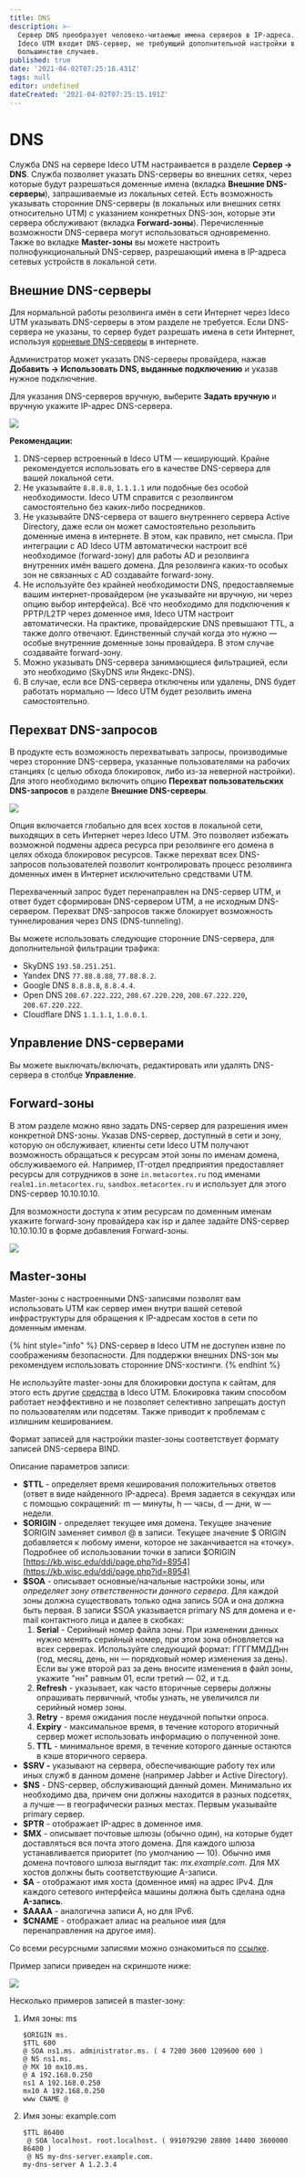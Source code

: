 ```yaml
---
title: DNS
description: >-
  Сервер DNS преобразует человеко-читаемые имена серверов в IP-адреса. В состав
  Ideco UTM входит DNS-сервер, не требующий дополнительной настройки в
  большинстве случаев.
published: true
date: '2021-04-02T07:25:18.431Z'
tags: null
editor: undefined
dateCreated: '2021-04-02T07:25:15.191Z'
---
```


# DNS

Служба DNS на сервере Ideco UTM настраивается в разделе **Сервер -> DNS**. Служба позволяет указать DNS-серверы во внешних сетях, через которые будут разрешаться доменные имена (вкладка **Внешние DNS-серверы**), запрашиваемые из локальных сетей. Есть возможность указывать сторонние DNS-серверы (в локальных или внешних сетях относительно UTM) с указанием конкретных DNS-зон, которые эти сервера обслуживают (вкладка **Forward-зоны**). Перечисленные возможности DNS-сервера могут использоваться одновременно.\
Также во вкладке **Master-зоны** вы можете настроить полнофункциональный DNS-сервер, разрешающий имена в IP-адреса сетевых устройств в локальной сети.

## Внешние DNS-серверы <a href="#dns-external" id="dns-external"></a>

Для нормальной работы резолвинга имён в сети Интернет через Ideco UTM указывать DNS-серверы в этом разделе не требуется. Если DNS-сервера не указаны, то сервер будет разрешать имена в сети Интернет, используя [корневые DNS-серверы](https://ru.wikipedia.org/wiki/%D0%9A%D0%BE%D1%80%D0%BD%D0%B5%D0%B2%D1%8B%D0%B5\_%D1%81%D0%B5%D1%80%D0%B2%D0%B5%D1%80%D1%8B\_DNS) в интернете. 

Администратор может указать DNS-серверы провайдера, нажав **Добавить -> Использовать DNS, выданные подключению** и указав нужное подключение.

Для указания DNS-серверов вручную, выберите **Задать вручную** и вручную укажите IP-адрес DNS-сервера.

![](../../.gitbook/assets/addns.gif)

**Рекомендации:**

1. DNS-сервер встроенный в Ideco UTM — кеширующий. Крайне рекомендуется использовать его в качестве DNS-сервера для вашей локальной сети.
2. Не указывайте `8.8.8.8`, `1.1.1.1` или подобные без особой необходимости. Ideco UTM справится с резолвингом самостоятельно без каких-либо посредников.
3. Не указывайте DNS-сервера от вашего внутреннего сервера Active Directory, даже если он может самостоятельно резольвить доменные имена в интернете. В этом, как правило, нет смысла. При интеграции с AD Ideco UTM автоматически настроит всё необходимое (forward-зону) для работы AD и резолвинга внутренних имён вашего домена. Для резолвинга каких-то особых зон не связанных с AD создавайте forward-зону.
4. Не используйте без крайней необходимости DNS, предоставляемые вашим интернет-провайдером (не указывайте ни вручную, ни через опцию выбор интерфейса). Всё что необходимо для подключения к PPTP/L2TP через доменное имя, Ideco UTM настроит автоматически. На практике, провайдерские DNS превышают TTL, а также долго отвечают. Единственный случай когда это нужно — особые внутренние доменные зоны провайдера. В этом случае создавайте forward-зону.
5. Можно указывать DNS-сервера занимающиеся фильтрацией, если это необходимо (SkyDNS или Яндекс-DNS).
6. В случае, если все DNS-сервера отключены или удалены, DNS будет работать нормально — Ideco UTM будет резолвить имена самостоятельно.


## Перехват DNS-запросов

В продукте есть возможность перехватывать запросы, производимые через сторонние DNS-сервера, указанные пользователями на рабочих станциях (с целью обхода блокировок, либо из-за неверной настройки). Для этого необходимо включить опцию **Перехват пользовательских DNS-запросов** в разделе **Внешние DNS-серверы**.

![](../../.gitbook/assets/dns-on.gif)

Опция включается глобально для всех хостов в локальной сети, выходящих в сеть Интернет через Ideco UTM. Это позволяет избежать возможной подмены адреса ресурса при резолвинге его домена в целях обхода блокировок ресурсов. Также перехват всех DNS-запросов пользователей позволит контролировать процесс резолвинга доменных имен в Интернет исключительно средствами UTM.

Перехваченный запрос будет перенаправлен на DNS-сервер UTM, и ответ будет сформирован DNS-сервером UTM, а не исходным DNS-сервером. Перехват DNS-запросов также блокирует возможность туннелирования через DNS (DNS-tunneling).

Вы можете использовать следующие сторонние DNS-сервера, для дополнительной фильтрации трафика:

* SkyDNS `193.58.251.251`.
* Yandex DNS `77.88.8.88`, `77.88.8.2`.
* Google DNS `8.8.8.8`, `8.8.4.4`.
* Open DNS `208.67.222.222`, `208.67.220.220`, `208.67.222.220`, `208.67.220.222`.
* Cloudflare DNS `1.1.1.1`, `1.0.0.1`.

## **Управление DNS-серверами**

Вы можете выключать/включать, редактировать или удалять DNS-сервера в столбце **Управление**.

## Forward-зоны

В этом разделе можно явно задать DNS-сервер для разрешения имен конкретной DNS-зоны. Указав DNS-сервер, доступный в сети и зону, которую он обслуживает, клиенты сети Ideco UTM получают возможность обращаться к ресурсам этой зоны по именам домена, обслуживаемого ей. Например, IT-отдел предприятия предоставляет ресурсы для сотрудников в зоне `in.metacortex.ru` под именами `realm1.in.metacortex.ru`, `sandbox.metacortex.ru` и использует для этого DNS-сервер 10.10.10.10.

Для возможности доступа к этим ресурсам по доменным именам укажите forward-зону провайдера как isp и далее задайте DNS-сервер 10.10.10.10 в форме добавления Forward-зоны.

![](../../.gitbook/assets/forward\_zone.png)

## Master-зоны

Master-зоны с настроенными DNS-записями позволят вам использовать UTM как сервер имен внутри вашей сетевой инфраструктуры для обращения к IP-адресам хостов в сети по доменным именам.

{% hint style="info" %}
DNS-сервер в Ideco UTM не доступен извне по соображениям безопасности. Для поддержки внешних DNS-зон мы рекомендуем использовать сторонние DNS-хостинги.
{% endhint %}

Не используйте master-зоны для блокировки доступа к сайтам, для этого есть другие [средства](../access-rules/content-filter/README.md) в Ideco UTM. Блокировка таким способом работает неэффективно и не позволяет селективно запрещать доступ по пользователям или подсетям. Также приводит к проблемам с излишним кешированием.

Формат записей для настройки master-зоны соответствует формату записей DNS-сервера BIND.

Описание параметров записи:

* **$TTL** - определяет время кеширования положительных ответов (ответ в виде найденного IP-адреса). Время задается в секундах или с помощью сокращений: m — минуты, h — часы, d — дни, w — недели.
* **$ORIGIN** - определяет текущее имя домена. Текущее значение $ORIGIN заменяет символ @ в записи. Текущее значение $ ORIGIN добавляется к любому имени, которое не заканчивается на «точку». Подробнее об использовании точки в записи $ORIGIN [https://kb.wisc.edu/ddi/page.php?id=8954](https://kb.wisc.edu/ddi/page.php?id=8954)
* **$SOA** - описывает основные/начальные настройки зоны, или _определяет зону ответственности данного сервера_. Для каждой зоны должна существовать только одна запись SOA и она должна быть первая. В записи $SOA указывается primary NS для домена и e-mail контактного лица и далее в скобках:
  1. **Serial** - Серийный номер файла зоны. При изменении данных нужно менять серийный номер, при этом зона обновляется на всех серверах. Используйте следующий формат: ГГГГММДДнн (год, месяц, день, нн — порядковый номер изменения за день). Если вы уже второй раз за день вносите изменения в файл зоны, укажите "нн" равным 01, если третий — 02, и т.д.
  2. **Refresh** - указывает, как часто вторичные серверы должны опрашивать первичный, чтобы узнать, не увеличился ли серийный номер зоны.
  3. **Retry** - время ожидания после неудачной попытки опроса.
  4. **Expiry** - максимальное время, в течение которого вторичный сервер может использовать информацию о полученной зоне.
  5. **TTL** - минимальное время, в течение которого данные остаются в кэше вторичного сервера.
* **$SRV -** указывают на сервера, обеспечивающие работу тех или иных служб в данном домене (например Jabber и Active Directory).
* **$NS** - DNS-сервер, обслуживающий данный домен. Минимально их необходимо два, причем они должны находится в разных подсетях, а лучше — в географически разных местах. Первым указывайте primary сервер.
* **$PTR** - отображает IP-адрес в доменное имя.
* **$MX** - описывает почтовые шлюзы (обычно один), на которые будет доставляться вся почта этого домена. Для каждого шлюза устанавливается приоритет (по умолчанию — 10). Обычно имя домена почтового шлюза выглядит так: _mx.example.com_. Для MX хостов должны быть соответствующие A-записи.
* **$A** - отображают имя хоста (доменное имя) на адрес IPv4. Для каждого сетевого интерфейса машины должна быть сделана одна **A-запись**.
* **$AAAA** - аналогична записи A, но для IPv6.
* **$CNAME** - отображает алиас на реальное имя (для перенаправления на другое имя).

Со всеми ресурсными записями можно ознакомиться по [ссылке](https://ru.wikipedia.org/wiki/%D0%A2%D0%B8%D0%BF%D1%8B\_%D1%80%D0%B5%D1%81%D1%83%D1%80%D1%81%D0%BD%D1%8B%D1%85\_%D0%B7%D0%B0%D0%BF%D0%B8%D1%81%D0%B5%D0%B9\_DNS).

Пример записи приведен на скриншоте ниже:

![](../../.gitbook/assets/master\_zones\_examples.png)

Несколько примеров записей в master-зону:

1.  Имя зоны: ms

    ```
    $ORIGIN ms. 
    $TTL 600 
    @ SOA ns1.ms. administrator.ms. ( 4 7200 3600 1209600 600 ) 
    @ NS ns1.ms. 
    @ MX 10 mx10.ms. 
    @ A 192.168.0.250 
    ns1 A 192.168.0.250 
    mx10 A 192.168.0.250 
    www CNAME @
    ```
2.  Имя зоны: example.com

    ```
    $TTL 86400
     @ SOA localhost. root.localhost. ( 991079290 28800 14400 3600000 86400 )
     @ NS my-dns-server.example.com.
    my-dns-server A 1.2.3.4
    ```
